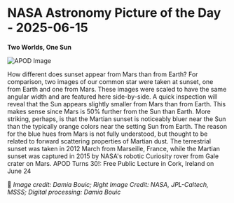 # NASA Astronomy Picture of the Day - 2025-06-15

**Two Worlds, One Sun**

![APOD Image](https://apod.nasa.gov/apod/image/2506/TwoWorldsOneSun_Bouic_1080.jpg)

How different does sunset appear from Mars than from Earth? For comparison, two images of our common star were taken at sunset, one from Earth and one from Mars. These images were scaled to have the same angular width and are featured here side-by-side. A quick inspection will reveal that the Sun appears slightly smaller from Mars than from Earth. This makes sense since Mars is 50% further from the Sun than Earth. More striking, perhaps, is that the Martian sunset is noticeably bluer near the Sun than the typically orange colors near the setting Sun from Earth. The reason for the blue hues from Mars is not fully understood, but thought to be related to forward scattering properties of Martian dust. The terrestrial sunset was taken in 2012 March from Marseille, France, while the Martian sunset was captured in 2015 by NASA's robotic Curiosity rover from Gale crater on Mars.   APOD Turns 30!: Free Public Lecture in Cork, Ireland on June 24

📸 *Image credit: 
Damia Bouic; 
 Right Image Credit:  NASA,
JPL-Caltech,
MSSS;
 Digital processing: 
Damia Bouic*
